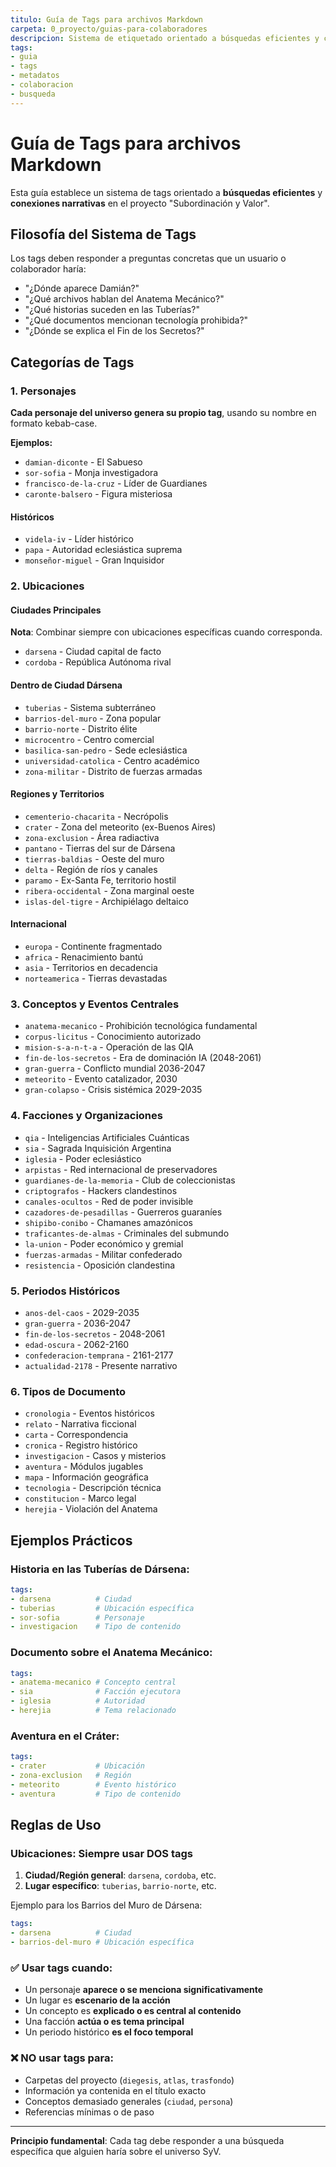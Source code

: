 ```yaml
---
titulo: Guía de Tags para archivos Markdown
carpeta: 0_proyecto/guias-para-colaboradores
descripcion: Sistema de etiquetado orientado a búsquedas eficientes y conexiones narrativas en el proyecto SyV.
tags:
- guia
- tags
- metadatos
- colaboracion
- busqueda
---
```


# Guía de Tags para archivos Markdown

Esta guía establece un sistema de tags orientado a **búsquedas eficientes** y **conexiones narrativas** en el proyecto "Subordinación y Valor".

## Filosofía del Sistema de Tags

Los tags deben responder a preguntas concretas que un usuario o colaborador haría:
- "¿Dónde aparece Damián?"
- "¿Qué archivos hablan del Anatema Mecánico?"
- "¿Qué historias suceden en las Tuberías?"
- "¿Qué documentos mencionan tecnología prohibida?"
- "¿Dónde se explica el Fin de los Secretos?"

## Categorías de Tags

### 1. Personajes

**Cada personaje del universo genera su propio tag**, usando su nombre en formato kebab-case.

**Ejemplos:**
- `damian-diconte` - El Sabueso
- `sor-sofia` - Monja investigadora
- `francisco-de-la-cruz` - Líder de Guardianes
- `caronte-balsero` - Figura misteriosa

#### Históricos
- `videla-iv` - Líder histórico
- `papa` - Autoridad eclesiástica suprema
- `monseñor-miguel` - Gran Inquisidor

### 2. Ubicaciones

#### Ciudades Principales
**Nota**: Combinar siempre con ubicaciones específicas cuando corresponda.
- `darsena` - Ciudad capital de facto
- `cordoba` - República Autónoma rival

#### Dentro de Ciudad Dársena
- `tuberias` - Sistema subterráneo
- `barrios-del-muro` - Zona popular
- `barrio-norte` - Distrito élite
- `microcentro` - Centro comercial
- `basilica-san-pedro` - Sede eclesiástica
- `universidad-catolica` - Centro académico
- `zona-militar` - Distrito de fuerzas armadas

#### Regiones y Territorios
- `cementerio-chacarita` - Necrópolis
- `crater` - Zona del meteorito (ex-Buenos Aires)
- `zona-exclusion` - Área radiactiva
- `pantano` - Tierras del sur de Dársena
- `tierras-baldias` - Oeste del muro
- `delta` - Región de ríos y canales
- `paramo` - Ex-Santa Fe, territorio hostil
- `ribera-occidental` - Zona marginal oeste
- `islas-del-tigre` - Archipiélago deltaico

#### Internacional
- `europa` - Continente fragmentado
- `africa` - Renacimiento bantú
- `asia` - Territorios en decadencia
- `norteamerica` - Tierras devastadas

### 3. Conceptos y Eventos Centrales
- `anatema-mecanico` - Prohibición tecnológica fundamental
- `corpus-licitus` - Conocimiento autorizado
- `mision-s-a-n-t-a` - Operación de las QIA
- `fin-de-los-secretos` - Era de dominación IA (2048-2061)
- `gran-guerra` - Conflicto mundial 2036-2047
- `meteorito` - Evento catalizador, 2030
- `gran-colapso` - Crisis sistémica 2029-2035

### 4. Facciones y Organizaciones
- `qia` - Inteligencias Artificiales Cuánticas
- `sia` - Sagrada Inquisición Argentina
- `iglesia` - Poder eclesiástico
- `arpistas` - Red internacional de preservadores
- `guardianes-de-la-memoria` - Club de coleccionistas
- `criptografos` - Hackers clandestinos
- `canales-ocultos` - Red de poder invisible
- `cazadores-de-pesadillas` - Guerreros guaraníes
- `shipibo-conibo` - Chamanes amazónicos
- `traficantes-de-almas` - Criminales del submundo
- `la-union` - Poder económico y gremial
- `fuerzas-armadas` - Militar confederado
- `resistencia` - Oposición clandestina

### 5. Periodos Históricos
- `anos-del-caos` - 2029-2035
- `gran-guerra` - 2036-2047
- `fin-de-los-secretos` - 2048-2061
- `edad-oscura` - 2062-2160
- `confederacion-temprana` - 2161-2177
- `actualidad-2178` - Presente narrativo

### 6. Tipos de Documento
- `cronologia` - Eventos históricos
- `relato` - Narrativa ficcional
- `carta` - Correspondencia
- `cronica` - Registro histórico
- `investigacion` - Casos y misterios
- `aventura` - Módulos jugables
- `mapa` - Información geográfica
- `tecnologia` - Descripción técnica
- `constitucion` - Marco legal
- `herejia` - Violación del Anatema

## Ejemplos Prácticos

### Historia en las Tuberías de Dársena:
```yaml
tags:
- darsena          # Ciudad
- tuberias         # Ubicación específica
- sor-sofia        # Personaje
- investigacion    # Tipo de contenido
```

### Documento sobre el Anatema Mecánico:
```yaml
tags:
- anatema-mecanico # Concepto central
- sia              # Facción ejecutora
- iglesia          # Autoridad
- herejia          # Tema relacionado
```

### Aventura en el Cráter:
```yaml
tags:
- crater           # Ubicación
- zona-exclusion   # Región
- meteorito        # Evento histórico
- aventura         # Tipo de contenido
```

## Reglas de Uso

### Ubicaciones: Siempre usar DOS tags
1. **Ciudad/Región general**: `darsena`, `cordoba`, etc.
2. **Lugar específico**: `tuberias`, `barrio-norte`, etc.

Ejemplo para los Barrios del Muro de Dársena:
```yaml
tags:
- darsena          # Ciudad
- barrios-del-muro # Ubicación específica
```

### ✅ Usar tags cuando:
- Un personaje **aparece o se menciona significativamente**
- Un lugar es **escenario de la acción**
- Un concepto es **explicado o es central al contenido**
- Una facción **actúa o es tema principal**
- Un periodo histórico **es el foco temporal**

### ❌ NO usar tags para:
- Carpetas del proyecto (`diegesis`, `atlas`, `trasfondo`)
- Información ya contenida en el título exacto
- Conceptos demasiado generales (`ciudad`, `persona`)
- Referencias mínimas o de paso

---

**Principio fundamental**: Cada tag debe responder a una búsqueda específica que alguien haría sobre el universo SyV. 